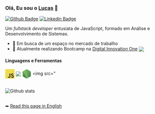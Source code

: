 ### Olá, Eu sou o [Lucas](https://www.linkedin.com/in/lucascrypt)  👋
[![Github Badge](https://img.shields.io/badge/-Github-000?style=flat-square&logo=Github&logoColor=white&link=https://github.com/lucascrypt)](https://github.com/lucascrypt)
[![Linkedin Badge](https://img.shields.io/badge/-LinkedIn-blue?style=flat-square&logo=Linkedin&logoColor=white&link=https://www.linkedin.com/in/lucascrypt//)](https://www.linkedin.com/in/lucascrypt/)

Um *fullstack developer* entusiata de JavaScript, formado em Análise e Desenvolvimento de Sistemas.

- 🔭 Em busca de um espaço no mercado de trabalho
- 🌱 Atualmente realizando Bootcamp na [Digital Innovation One](https://web.digitalinnovation.one/) <img src="https://hermes.digitalinnovation.one/site/images/logo-footer.png" height = 25 align="center"/>

#### Linguagens e Ferramentas
 <img  src="https://raw.githubusercontent.com/github/explore/80688e429a7d4ef2fca1e82350fe8e3517d3494d/topics/javascript/javascript.png" height = 30 align="center"/> <img  src="https://upload.wikimedia.org/wikipedia/commons/thumb/a/a7/React-icon.svg/512px-React-icon.svg.png"  height = 30 align="center"/> <img src="https://raw.githubusercontent.com/github/explore/80688e429a7d4ef2fca1e82350fe8e3517d3494d/topics/nodejs/nodejs.png" height = 30 align="center"/>
 <img src="<link rel="stylesheet" href="https://cdn.jsdelivr.net/gh/devicons/devicon@v2.15.1/devicon.min.css" height = 30 align="center"/>
<br>
</br>




![Github stats](https://github-readme-stats.vercel.app/api?username=lucascrypt&show_icons=true&theme=dracula)
 <br>
 </br>
 

 ➥ [Read this page in English](https://github.com/lucascrypt/lucascrypt/blob/main/README-en.md) 


